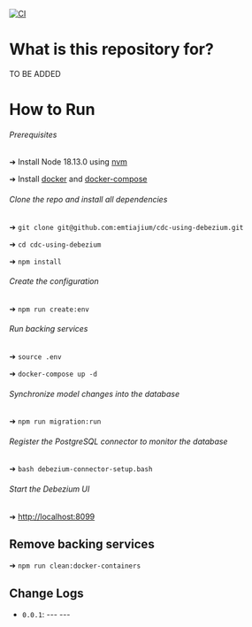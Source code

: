 [![CI](https://github.com/emtiajium/cdc-using-debezium/actions/workflows/ci.yml/badge.svg)](https://github.com/emtiajium/cdc-using-debezium/actions/workflows/ci.yml)

# What is this repository for?

TO BE ADDED

# How to Run

###### Prerequisites

➜ Install Node 18.13.0 using [nvm](https://github.com/nvm-sh/nvm)

➜ Install [docker](https://docs.docker.com/get-docker/) and [docker-compose](https://docs.docker.com/compose/install/)

###### Clone the repo and install all dependencies

➜ `git clone git@github.com:emtiajium/cdc-using-debezium.git`

➜ `cd cdc-using-debezium`

➜ `npm install`

###### Create the configuration

➜ `npm run create:env`

###### Run backing services

➜ `source .env`

➜ `docker-compose up -d`

###### Synchronize model changes into the database

➜ `npm run migration:run`

###### Register the PostgreSQL connector to monitor the database

➜ `bash debezium-connector-setup.bash`

###### Start the Debezium UI

➜ <http://localhost:8099>

## Remove backing services

➜ `npm run clean:docker-containers`

## Change Logs

-   `0.0.1`: --- ---
